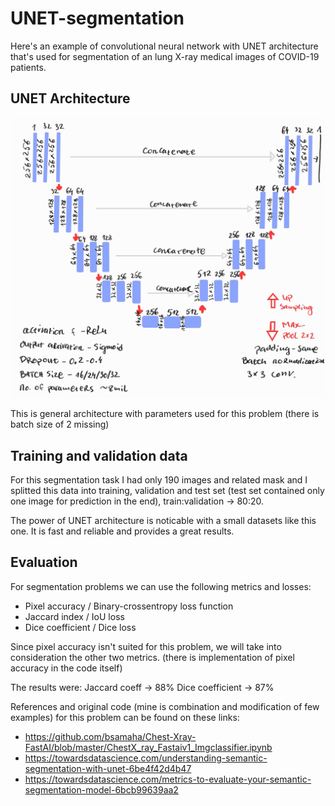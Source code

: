 # UNET-segmentation
Here's an example of convolutional neural network with UNET architecture that's used for segmentation  of an lung X-ray medical images of COVID-19 patients.

## UNET Architecture

![](Notes_201123_152030.jpg)

This is general architecture with parameters used for this problem (there is batch size of 2 missing)


## Training and validation data

For this segmentation task I had only 190 images and related mask and I splitted this data into training, validation and test set (test set contained only one image for prediction in the end), train:validation -> 80:20. 

The power of UNET architecture is noticable with a small datasets like this one. It is fast and reliable and provides a great results.

## Evaluation 

For segmentation problems we can use the following metrics and losses: 
  - Pixel accuracy / Binary-crossentropy loss function
  - Jaccard index / IoU loss
  - Dice coefficient / Dice loss
  
  Since pixel accuracy isn't suited for this problem, we will take into consideration the other two metrics. (there is implementation of pixel accuracy in the code itself)
  
  The results were: 
  Jaccard coeff -> 88%
  Dice coefficient -> 87%
  
  References and original code (mine is combination and modification of few examples) for this problem can be found on these links:
  - https://github.com/bsamaha/Chest-Xray-FastAI/blob/master/ChestX_ray_Fastaiv1_Imgclassifier.ipynb
  - https://towardsdatascience.com/understanding-semantic-segmentation-with-unet-6be4f42d4b47
  - https://towardsdatascience.com/metrics-to-evaluate-your-semantic-segmentation-model-6bcb99639aa2
 
